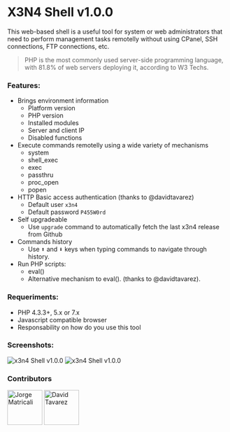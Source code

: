 # X3N4 Shell v1.0.0
This web-based shell is a useful tool for system or web administrators that need to perform management tasks remotelly without using CPanel, SSH connections, FTP connections, etc.
> PHP is the most commonly used server-side programming language, with 81.8% of web servers deploying it, according to W3 Techs.

### Features:
* Brings environment information
  * Platform version
  * PHP version
  * Installed modules
  * Server and client IP
  * Disabled functions
* Execute commands remotelly using a wide variety of mechanisms
  * system
  * shell_exec
  * exec
  * passthru
  * proc_open
  * popen
* HTTP Basic access authentication (thanks to @davidtavarez)
  * Default user `x3n4`
  * Default password `P455W0rd`
* Self upgradeable
  * Use `upgrade` command to automatically fetch the last x3n4 release from Github
* Commands history
  * Use <kbd>⬆</kbd> and <kbd>⬇</kbd> keys when typing commands to navigate through history.
* Run PHP scripts:
  * eval()
  * Alternative mechanism to eval(). (thanks to @davidtavarez).

### Requeriments:
* PHP 4.3.3+, 5.x or 7.x
* Javascript compatible browser
* Responsability on how do you use this tool

### Screenshots:
![x3n4 Shell v1.0.0](http://i1174.photobucket.com/albums/r608/jorge-matricali/Captura%20de%20pantalla%202018-06-30%20a%20las%2014.55.50_zpslhrmmkgc.png)
![x3n4 Shell v1.0.0](http://i1174.photobucket.com/albums/r608/jorge-matricali/Captura%20de%20pantalla%202018-06-30%20a%20las%2014.54.39_zpsniyjasxz.png)

### Contributors
<a href="https://github.com/jorge-matricali"><img src="https://avatars.githubusercontent.com/u/6726829?v=3" title="Jorge Matricali" width="80" height="80"></a> <a href="https://github.com/davidtavarez"><img src="https://avatars.githubusercontent.com/u/337107?v=3" title="David Tavarez" width="80" height="80"></a>
